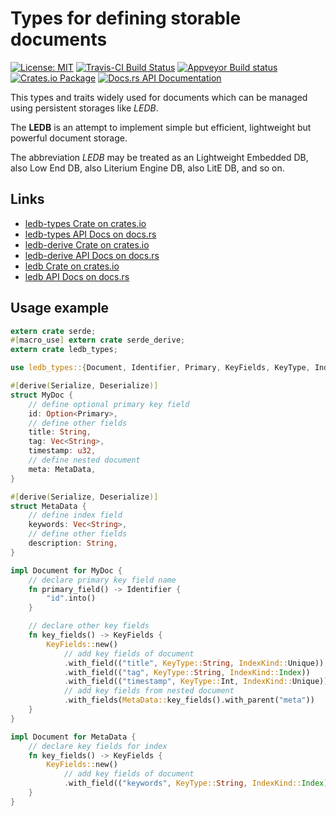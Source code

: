 # Types for defining storable documents

[![License: MIT](https://img.shields.io/badge/License-MIT-brightgreen.svg)](https://opensource.org/licenses/MIT)
[![Travis-CI Build Status](https://travis-ci.org/katyo/ledb.svg?branch=master)](https://travis-ci.org/katyo/ledb)
[![Appveyor Build status](https://ci.appveyor.com/api/projects/status/1wrmhivii22emfxg)](https://ci.appveyor.com/project/katyo/ledb)
[![Crates.io Package](https://img.shields.io/crates/v/ledb.svg?style=popout)](https://crates.io/crates/ledb)
[![Docs.rs API Documentation](https://docs.rs/ledb/badge.svg)](https://docs.rs/ledb)

This types and traits widely used for documents which can be managed using persistent storages like *LEDB*.

The **LEDB** is an attempt to implement simple but efficient, lightweight but powerful document storage.

The abbreviation *LEDB* may be treated as an Lightweight Embedded DB, also Low End DB, also Literium Engine DB, also LitE DB, and so on.

## Links

* [ledb-types Crate on crates.io](https://crates.io/crates/ledb-types)
* [ledb-types API Docs on docs.rs](https://docs.rs/ledb-types)
* [ledb-derive Crate on crates.io](https://crates.io/crates/ledb-derive)
* [ledb-derive API Docs on docs.rs](https://docs.rs/ledb-derive)
* [ledb Crate on crates.io](https://crates.io/crates/ledb)
* [ledb API Docs on docs.rs](https://docs.rs/ledb)

## Usage example

```rust
extern crate serde;
#[macro_use] extern crate serde_derive;
extern crate ledb_types;

use ledb_types::{Document, Identifier, Primary, KeyFields, KeyType, IndexKind};

#[derive(Serialize, Deserialize)]
struct MyDoc {
    // define optional primary key field
    id: Option<Primary>,
    // define other fields
    title: String,
    tag: Vec<String>,
    timestamp: u32,
    // define nested document
    meta: MetaData,
}

#[derive(Serialize, Deserialize)]
struct MetaData {
    // define index field
    keywords: Vec<String>,
    // define other fields
    description: String,
}

impl Document for MyDoc {
    // declare primary key field name
    fn primary_field() -> Identifier {
        "id".into()
    }

    // declare other key fields
    fn key_fields() -> KeyFields {
        KeyFields::new()
            // add key fields of document
            .with_field(("title", KeyType::String, IndexKind::Unique))
            .with_field(("tag", KeyType::String, IndexKind::Index))
            .with_field(("timestamp", KeyType::Int, IndexKind::Unique))
            // add key fields from nested document
            .with_fields(MetaData::key_fields().with_parent("meta"))
    }
}

impl Document for MetaData {
    // declare key fields for index
    fn key_fields() -> KeyFields {
        KeyFields::new()
            // add key fields of document
            .with_field(("keywords", KeyType::String, IndexKind::Index))
    }
}
```
